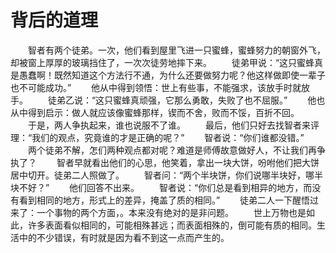 # 背后的道理
　　智者有两个徒弟。一次，他们看到屋里飞进一只蜜蜂，蜜蜂努力的朝窗外飞，却被窗上厚厚的玻璃挡住了，一次次徒劳地摔下来。 
　　徒弟甲说：“这只蜜蜂真是愚蠢啊！既然知道这个方法行不通，为什么还要做努力呢？他这样做即使一辈子也不可能成功。” 
　　他从中得到领悟：世上有些事，不能强求，该放手时就放手。 
　　徒弟乙说：“这只蜜蜂真顽强，它那么勇敢，失败了也不屈服。” 
　　他也从中得到启示：做人就应该像蜜蜂那样，锲而不舍，败而不馁，百折不回。 
　　于是，两人争执起来，谁也说服不了谁。 
　　最后，他们只好去找智者来评理：“我们的观点，究竟谁的才是正确的呢？” 
　　智者说：“你们谁都没错。” 
　　两个徒弟不解，怎们两种观点都对呢？难道是师傅故意做好人，不让我们再争执了？ 
　　智者早就看出他们的心思，他笑着，拿出一块大饼，吩咐他们把大饼居中切开。徒弟二人照做了。 
　　智者问：“两个半块饼，你们说哪半块好，哪半块不好？” 
　　他们回答不出来。 
　　智者说：“你们总是看到相异的地方，而没有看到相同的地方，形式上的差异，掩盖了质的相同。” 
　　徒弟二人一下醒悟过来了：一个事物的两个方面，。本来没有绝对的是非问题。 
　　世上万物也是如此，许多表面看似相同的，可能相殊甚远；而表面相殊的，倒可能有质的相同。生活中的不少错误，有时就是因为看不到这一点而产生的。
 